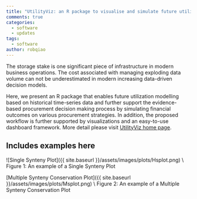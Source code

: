 ```yaml
---
title: "UtilityViz: an R package to visualise and simulate future utility consumptions"
comments: true
categories:
  - software
  - updates
tags:
  - software
author: robqiao
---
```


The storage stake is one significant piece of infrastructure in modern business operations. The cost associated with managing exploding data volume can not be underestimated in modern increasing data-driven decision models.

Here, we present an R package that enables future utilization modelling based on historical time-series data and further support the evidence-based procurement decision making process by simulating financial outcomes on various procurement strategies. In addition, the proposed workflow is further supported by visualizations and an easy-to-use dashboard framework. More detail please visit [UtilityViz home page]().

## Includes examples here
![Single Synteny Plot]({{ site.baseurl }}/assets/images/plots/Hsplot.png) \\
Figure 1: An example of a Single Synteny Plot

[Multiple Synteny Conservation Plot]({{ site.baseurl }}/assets/images/plots/Msplot.png) \\
Figure 2: An example of a Multiple Synteny Conservation Plot

